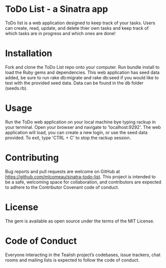 # ToDo List - a Sinatra app

ToDo list is a web application designed to keep track of your tasks. Users can create, read, update, and delete thier own tasks and keep track of which tasks are in progress and which ones are done! 

# Installation 

Fork and clone the ToDo List repo onto your computer. Run bundle install to load the Ruby gems and dependencies. This web application has seed data added, be sure to run rake db:migrate and rake db:seed if you would like to test with the provided seed data. Data can be found in the db folder (seeds.rb).

# Usage 

Run the ToDo web application on your local machine bye typing rackup in your terminal. Open your browser and navigate to 'localhost:9292'. The web application will load, you can create a new login, or use the seed data provided. To exit, type 'CTRL + C' to stop the rackup session.

# Contributing 

Bug reports and pull requests are welcome on GitHub at https://github.com/mlcomeau/sinatra-todo-list. This project is intended to be a safe, welcoming space for collaboration, and contributors are expected to adhere to the Contributor Covenant code of conduct.

# License 

The gem is available as open source under the terms of the MIT License.

# Code of Conduct 

Everyone interacting in the Tealish project’s codebases, issue trackers, chat rooms and mailing lists is expected to follow the code of conduct.
